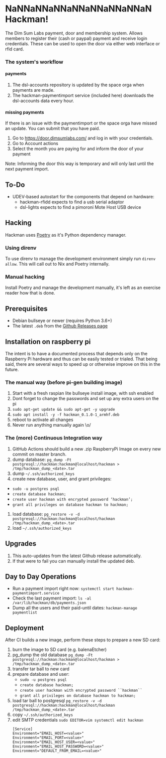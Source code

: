# NaNNaNNaNNaNNaNNaNNaNNaN Hackman!
The Dim Sum Labs payment, door and membership system.
Allows members to register their (cash or paypal) payment and receive login credentials.
These can be used to open the door via either web interface or rfid card.

### The system's workflow

#### payments
1. The dsl-accounts repository is updated by the space orga when payments are made.
1. The hackman-paymentimport service (included here) downloads the dsl-accounts data every hour.

#### missing payments
If there is an issue with the paymentimport or the space orga have missed an update.
You can submit that you have paid.
1. Go to https://door.dimsumlabs.com/ and log in with your credentials.
1. Go to Account actions
1. Select the month you are paying for and inform the door of your payment

Note: Informing the door this way is temporary and will only last until the next payment import.

## To-Do
* UDEV-based autostart for the components that depend on hardware:
  * hackman-rfidd expects to find a usb serial adaptor
  * dsl-lights expects to find a pimoroni Mote Host USB device

## Hacking

Hackman uses [Poetry](https://python-poetry.org/docs/pyproject/) as it's Python dependency manager.

### Using direnv
To use direnv to manage the development environment simply run `direnv allow`.
This will call out to Nix and Poetry internally.

### Manual hacking
Install Poetry and manage the development manually, it's left as an exercise reader how that is done.

## Prerequisites
* Debian bullseye or newer (requires Python 3.6+)
* The latest `.deb` from the [Github Releases page](https://github.com/dimsumlabs/hackman/releases)

## Installation on raspberry pi
The intent is to have a documented process that depends only on the Raspberry
Pi hardware and thus can be easily tested or trialed.  That being said, there
are several ways to speed up or otherwise improve on this in the future.

### The manual way (before pi-gen building image)
1. Start with a fresh raspian lite bullseye install image, with ssh enabled
1. Dont forget to change the passwords and set up any extra users on the pi
1. `sudo apt-get update && sudo apt-get -y upgrade`
1. `sudo apt install -y -f hackman_0.1.0-1_armhf.deb`
1. reboot to activate all changes
3. Never run anything manually again \o/

### The (more) Continuous Integration way
1. GitHub Actions should build a new .zip RaspberryPi Image on every new commit on master branch.
1. dump database: `pg_dump -Ft postgresql://hackman:hackman@localhost/hackman > /tmp/hackman_dump_<date>.tar`
1. dump `~/.ssh/authorized_keys`
1. create new database, user, and grant privileges:
  * `sudo -u postgres psql`
  * `create database hackman;`
  * `create user hackman with encrypted password ‘hackman’;`
  * `grant all privileges on database hackman to hackman;`
1. load database: `pg_restore -v -d postgresql://hackman:hackman@localhost/hackman /tmp/hackman_dump_<date>.tar`
1. load `~/.ssh/authorized_keys`

## Upgrades
1. This auto-updates from the latest Github release automatically.
1. If that were to fail you can manually install the updated deb.

## Day to Day Operations

- Run a payment import right now: `systemctl start hackman-paymentimport.service`
- Check the last payment import: `ls -al /var/lib/hackman/db/payments.json`
- Dump all the users and their paid-until dates: `hackman-manage paymentlist`

## Deployment
After CI builds a new image, perform these steps to prepare a new SD card:
1. burn the image to SD card (e.g. balenaEtcher)
1. pg_dump the old database `pg_dump -Ft postgresql://hackman:hackman@localhost/hackman > /tmp/hackman_dump_<date>.tar`
1. transfer tar ball to new card
1. prepare database and user:
    - `sudo -u postgres psql`
    - `create database hackman;`
    - `create user hackman with encrypted password ``hackman`` `
    - `grant all privileges on database hackman to hackman;`
1. load tar ball to postgresql `pg_restore -v -d postgresql://hackman:hackman@localhost/hackman /tmp/hackman_dump_<date>.tar`
1. copy `~/.ssh/authorized_keys`
1. edit SMTP credentials `sudo EDITOR=vim systemctl edit hackman`
    ```
    [Service]
    Environment="EMAIL_HOST=<value>"
    Environment="EMAIL_PORT=<value>"
    Environment="EMAIL_HOST_USER=<value>"
    Environment="EMAIL_HOST_PASSWORD=<value>"
    Environment="DEFAULT_FROM_EMAIL=<value>"
    ```
